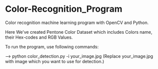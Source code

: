 # Color-Recognition_Program
Color recognition machine learning program with OpenCV and Python.

Here We've created Pentone Color Dataset which includes Colors name, their Hex-codes and RGB Values.

To run the program, use following commands:

  --> python color_detection.py -i your_image.jpg    (Replace your_image.jpg with image which you want to use for detection.)
